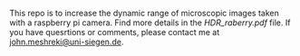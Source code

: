 This repo is to increase the dynamic range of microscopic images taken with a raspberry pi camera. Find more details in the *HDR_raberry.pdf* file. If you have quesrtions or comments, please contact me at <john.meshreki@uni-siegen.de>.

